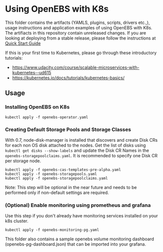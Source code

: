 # Using OpenEBS with K8s

This folder contains the artifacts (YAMLS, plugins, scripts, drivers etc.,), usage instructions and application examples of using OpenEBS with K8s. The artifiacts in this repository contain unreleased changes. If you are looking at deploying from a stable release, please follow the instructions at [Quick Start Guide](https://docs.openebs.io/docs/next/quickstartguide.html)

If this is your first time to Kubernetes, please go through these introductory tutorials: 
- https://www.udacity.com/course/scalable-microservices-with-kubernetes--ud615
- https://kubernetes.io/docs/tutorials/kubernetes-basics/

## Usage

### Installing OpenEBS on K8s
```
kubectl apply -f openebs-operator.yaml
```

### Creating Default Storage Pools and Storage Classes
With 0.7, node-disk-manager is installed that discovers and create Disk CRs for each non OS disk attached to the nodes. Get the list of disks using `kubectl get disks --show-labels` and update the Disk CR Names in the `openebs-storagepoolclaims.yaml`. It is recommended to specify one Disk CR per storage node.

```
kubectl apply -f openebs-cas-templates-pre-alpha.yaml
kubectl apply -f openebs-storagepools.yaml
kubectl apply -f openebs-storagepoolclaims.yaml
```

Note: This step will be optional in the near future and needs to be performed only if non-default settings are required. 

### (Optional) Enable monitoring using prometheus and grafana

Use this step if you don't already have monitoring services installed
on your k8s cluster. 

```
kubectl apply -f openebs-monitoring-pg.yaml
```

This folder also contains a sample openebs volume monitoring dashboard (openebs-pg-dashboard.json) that can be imported into your grafana. 
